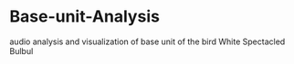 # Base-unit-Analysis
audio analysis and visualization of base unit of the bird White Spectacled Bulbul
